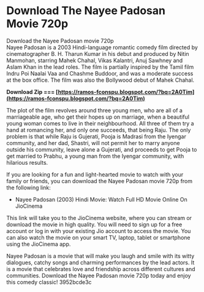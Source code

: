 # Download The Nayee Padosan Movie 720p
  Download the Nayee Padosan movie 720p     
Nayee Padosan is a 2003 Hindi-language romantic comedy film directed by cinematographer B. H. Tharun Kumar in his debut and produced by Nitin Manmohan, starring Mahek Chahal, Vikas Kalantri, Anuj Sawhney and Aslam Khan in the lead roles. The film is partially inspired by the Tamil film Indru Poi Naalai Vaa and Chashme Buddoor, and was a moderate success at the box office. The film was also the Bollywood debut of Mahek Chahal.
 
**Download Zip === [https://ramos-fconspu.blogspot.com/?bq=2A0Tim](https://ramos-fconspu.blogspot.com/?bq=2A0Tim)**


     
The plot of the film revolves around three young men, who are all of a marriageable age, who get their hopes up on marriage, when a beautiful young woman comes to live in their neighbourhood. All three of them try a hand at romancing her, and only one succeeds, that being Raju. The only problem is that while Raju is Gujerati, Pooja is Madrasi from the Iyengar community, and her dad, Shastri, will not permit her to marry anyone outside his community, leave alone a Gujerati, and proceeds to get Pooja to get married to Prabhu, a young man from the Iyengar community, with hilarious results.
     
If you are looking for a fun and light-hearted movie to watch with your family or friends, you can download the Nayee Padosan movie 720p from the following link:
     
- Nayee Padosan (2003) Hindi Movie: Watch Full HD Movie Online On JioCinema

This link will take you to the JioCinema website, where you can stream or download the movie in high quality. You will need to sign up for a free account or log in with your existing Jio account to access the movie. You can also watch the movie on your smart TV, laptop, tablet or smartphone using the JioCinema app.

Nayee Padosan is a movie that will make you laugh and smile with its witty dialogues, catchy songs and charming performances by the lead actors. It is a movie that celebrates love and friendship across different cultures and communities. Download the Nayee Padosan movie 720p today and enjoy this comedy classic!
 3952bcde3c
 
